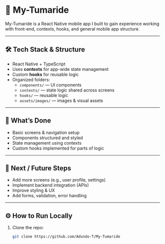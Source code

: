 # 🚗 My-Tumaride

My-Tumaride is a React Native mobile app I built to gain experience working with front-end, contexts, hooks, and general mobile app structure.

---

## 🛠 Tech Stack & Structure

- React Native + TypeScript  
- Uses **contexts** for app-wide state management  
- Custom **hooks** for reusable logic  
- Organized folders:  
  - `components/` — UI components  
  - `contexts/` — state logic shared across screens  
  - `hooks/` — reusable logic  
  - `assets/images/` — images & visual assets  

---

## 🚀 What’s Done

- Basic screens & navigation setup  
- Components structured and styled  
- State management using contexts  
- Custom hooks implemented for parts of logic  

---

## 🎯 Next / Future Steps

- Add more screens (e.g., user profile, settings)  
- Implement backend integration (APIs)  
- Improve styling & UX  
- Add forms, validation, error handling  

---

## ⚙️ How to Run Locally

1. Clone the repo:  
   ```bash
   git clone https://github.com/Adundo-T/My-Tumaride

